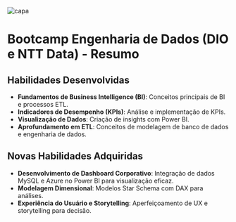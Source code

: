 ![capa](https://github.com/user-attachments/assets/b6817fd3-5e53-4f0c-8df3-a55ec61dbcfd)
# Bootcamp Engenharia de Dados (DIO e NTT Data) - Resumo

## Habilidades Desenvolvidas
- **Fundamentos de Business Intelligence (BI)**: Conceitos principais de BI e processos ETL.
- **Indicadores de Desempenho (KPIs)**: Análise e implementação de KPIs.
- **Visualização de Dados**: Criação de insights com Power BI.
- **Aprofundamento em ETL**: Conceitos de modelagem de banco de dados e engenharia de dados.

## Novas Habilidades Adquiridas
- **Desenvolvimento de Dashboard Corporativo**: Integração de dados MySQL e Azure no Power BI para visualização eficaz.
- **Modelagem Dimensional**: Modelos Star Schema com DAX para análises.
- **Experiência do Usuário e Storytelling**: Aperfeiçoamento de UX e storytelling para decisão.

